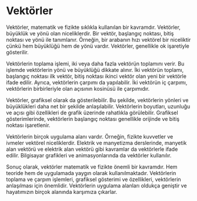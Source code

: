 # Vektörler

Vektörler, matematik ve fizikte sıklıkla kullanılan bir kavramdır. Vektörler, büyüklük ve yönü olan niceliklerdir. Bir vektör, başlangıç noktası, bitiş noktası ve yönü ile tanımlanır. Örneğin, bir arabanın hızı vektörel bir niceliktir çünkü hem büyüklüğü hem de yönü vardır. Vektörler, genellikle ok işaretiyle gösterilir.

Vektörlerin toplama işlemi, iki veya daha fazla vektörün toplamını verir. Bu işlemde vektörlerin yönü ve büyüklüğü dikkate alınır. İki vektörün toplamı, başlangıç noktası ilk vektör, bitiş noktası ikinci vektör olan yeni bir vektörle ifade edilir. Ayrıca, vektörlerin çarpımı da yapılabilir. İki vektörün iç çarpımı, vektörlerin birbirleriyle olan açısının kosinüsü ile çarpımıdır.

Vektörler, grafiksel olarak da gösterilebilir. Bu şekilde, vektörlerin yönleri ve büyüklükleri daha net bir şekilde anlaşılabilir. Vektörlerin boyutları, uzunluğu ve açısı gibi özellikleri de grafik üzerinde rahatlıkla görülebilir. Grafiksel gösterimlerinde, vektörlerin başlangıç noktası genellikle orijinde ve bitiş noktası işaretlenir.

Vektörlerin birçok uygulama alanı vardır. Örneğin, fizikte kuvvetler ve ivmeler vektörel niceliklerdir. Elektrik ve manyetizma derslerinde, manyetik alan vektörü ve elektrik alan vektörü gibi kavramlar da vektörlerle ifade edilir. Bilgisayar grafikleri ve animasyonlarında da vektörler kullanılır.

Sonuç olarak, vektörler matematik ve fizikte önemli bir kavramdır. Hem teoride hem de uygulamada yaygın olarak kullanılmaktadır. Vektörlerin toplama ve çarpım işlemleri, grafiksel gösterimi ve özellikleri, vektörlerin anlaşılması için önemlidir. Vektörlerin uygulama alanları oldukça geniştir ve hayatımızın birçok alanında karşımıza çıkarlar.
